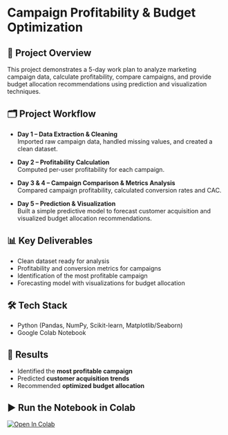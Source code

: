 # Campaign Profitability & Budget Optimization

## 📌 Project Overview
This project demonstrates a 5-day work plan to analyze marketing campaign data, 
calculate profitability, compare campaigns, and provide budget allocation recommendations 
using prediction and visualization techniques.

## 🗂 Project Workflow
- **Day 1 – Data Extraction & Cleaning**  
  Imported raw campaign data, handled missing values, and created a clean dataset.

- **Day 2 – Profitability Calculation**  
  Computed per-user profitability for each campaign.

- **Day 3 & 4 – Campaign Comparison & Metrics Analysis**  
  Compared campaign profitability, calculated conversion rates and CAC.

- **Day 5 – Prediction & Visualization**  
  Built a simple predictive model to forecast customer acquisition and visualized budget allocation recommendations.

## 📊 Key Deliverables
- Clean dataset ready for analysis
- Profitability and conversion metrics for campaigns
- Identification of the most profitable campaign
- Forecasting model with visualizations for budget allocation

## 🛠 Tech Stack
- Python (Pandas, NumPy, Scikit-learn, Matplotlib/Seaborn)
- Google Colab Notebook

## 🚀 Results
- Identified the **most profitable campaign**
- Predicted **customer acquisition trends**
- Recommended **optimized budget allocation**

## ▶️ Run the Notebook in Colab
[![Open In Colab](https://colab.research.google.com/assets/colab-badge.svg)](https://colab.research.google.com/github/Aditri-Sharma-09/Marketing-Campaign-Analysis/blob/main/MarketCampaignAnalysis.ipynb)




